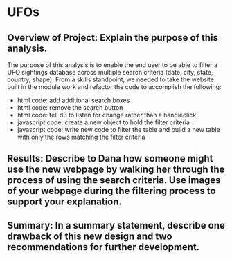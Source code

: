 # UFOs

## Overview of Project: Explain the purpose of this analysis.

The purpose of this analysis is to enable the end user to be able to filter a UFO sightings database across multiple search criteria (date, city, state, country, shape).  From a skills standpoint, we needed to take the website built in the module work and refactor the code to accomplish the following:
* html code: add additional search boxes
* html code: remove the search button
* html code: tell d3 to listen for change rather than a handleclick
* javascript code: create a new object to hold the filter criteria
* javascript code: write new code to filter the table and build a new table with only the rows matching the filter criteria

## Results: Describe to Dana how someone might use the new webpage by walking her through the process of using the search criteria. Use images of your webpage during the filtering process to support your explanation.

## Summary: In a summary statement, describe one drawback of this new design and two recommendations for further development.
